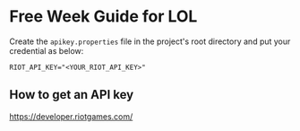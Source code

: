 # Free Week Guide for LOL

Create the `apikey.properties` file in the project's root directory and put your credential as below:

```
RIOT_API_KEY="<YOUR_RIOT_API_KEY>"
```

## How to get an API key

https://developer.riotgames.com/
